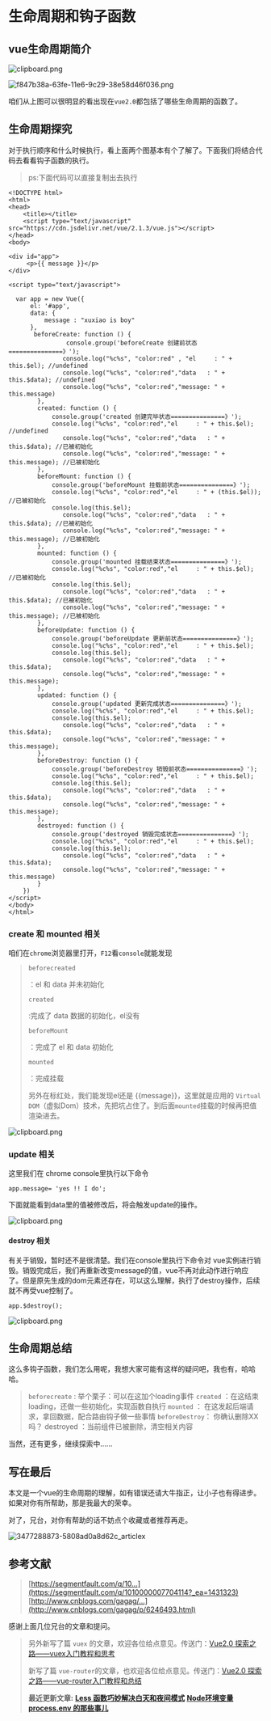 # 生命周期和钩子函数

## vue生命周期简介

![clipboard.png](https://segmentfault.com/img/bVEo3w?w=1200&h=2800)

![f847b38a-63fe-11e6-9c29-38e58d46f036.png](https://segmentfault.com/img/bVEs9x?w=847&h=572)

咱们从上图可以很明显的看出现在`vue2.0`都包括了哪些生命周期的函数了。

## 生命周期探究

对于执行顺序和什么时候执行，看上面两个图基本有个了解了。下面我们将结合代码去看看钩子函数的执行。

> ps:下面代码可以直接复制出去执行

```
<!DOCTYPE html>
<html>
<head>
    <title></title>
    <script type="text/javascript" src="https://cdn.jsdelivr.net/vue/2.1.3/vue.js"></script>
</head>
<body>

<div id="app">
     <p>{{ message }}</p>
</div>

<script type="text/javascript">
    
  var app = new Vue({
      el: '#app',
      data: {
          message : "xuxiao is boy" 
      },
       beforeCreate: function () {
                console.group('beforeCreate 创建前状态===============》');
               console.log("%c%s", "color:red" , "el     : " + this.$el); //undefined
               console.log("%c%s", "color:red","data   : " + this.$data); //undefined 
               console.log("%c%s", "color:red","message: " + this.message)  
        },
        created: function () {
            console.group('created 创建完毕状态===============》');
            console.log("%c%s", "color:red","el     : " + this.$el); //undefined
               console.log("%c%s", "color:red","data   : " + this.$data); //已被初始化 
               console.log("%c%s", "color:red","message: " + this.message); //已被初始化
        },
        beforeMount: function () {
            console.group('beforeMount 挂载前状态===============》');
            console.log("%c%s", "color:red","el     : " + (this.$el)); //已被初始化
            console.log(this.$el);
               console.log("%c%s", "color:red","data   : " + this.$data); //已被初始化  
               console.log("%c%s", "color:red","message: " + this.message); //已被初始化  
        },
        mounted: function () {
            console.group('mounted 挂载结束状态===============》');
            console.log("%c%s", "color:red","el     : " + this.$el); //已被初始化
            console.log(this.$el);    
               console.log("%c%s", "color:red","data   : " + this.$data); //已被初始化
               console.log("%c%s", "color:red","message: " + this.message); //已被初始化 
        },
        beforeUpdate: function () {
            console.group('beforeUpdate 更新前状态===============》');
            console.log("%c%s", "color:red","el     : " + this.$el);
            console.log(this.$el);   
               console.log("%c%s", "color:red","data   : " + this.$data); 
               console.log("%c%s", "color:red","message: " + this.message); 
        },
        updated: function () {
            console.group('updated 更新完成状态===============》');
            console.log("%c%s", "color:red","el     : " + this.$el);
            console.log(this.$el); 
               console.log("%c%s", "color:red","data   : " + this.$data); 
               console.log("%c%s", "color:red","message: " + this.message); 
        },
        beforeDestroy: function () {
            console.group('beforeDestroy 销毁前状态===============》');
            console.log("%c%s", "color:red","el     : " + this.$el);
            console.log(this.$el);    
               console.log("%c%s", "color:red","data   : " + this.$data); 
               console.log("%c%s", "color:red","message: " + this.message); 
        },
        destroyed: function () {
            console.group('destroyed 销毁完成状态===============》');
            console.log("%c%s", "color:red","el     : " + this.$el);
            console.log(this.$el);  
               console.log("%c%s", "color:red","data   : " + this.$data); 
               console.log("%c%s", "color:red","message: " + this.message)
        }
    })
</script>
</body>
</html>
```

### create 和 mounted 相关

咱们在`chrome`浏览器里打开，`F12`看`console`就能发现

> ```
> beforecreated
> ```
>
> ：el 和 data 并未初始化
>
> ```
> created
> ```
>
> :完成了 data 数据的初始化，el没有
>
> ```
> beforeMount
> ```
>
> ：完成了 el 和 data 初始化
>
> ```
> mounted
> ```
>
>  
>
> ：完成挂载
>
> 另外在标红处，我们能发现el还是 {{message}}，这里就是应用的 `Virtual DOM`（虚拟Dom）技术，先把坑占住了。到后面`mounted`挂载的时候再把值渲染进去。

![clipboard.png](https://segmentfault.com/img/bVHMfj?w=588&h=475)

### update 相关

这里我们在 chrome console里执行以下命令

```
app.message= 'yes !! I do';
```

下面就能看到data里的值被修改后，将会触发update的操作。

![clipboard.png](https://segmentfault.com/img/bVHMfY?w=584&h=609)

#### destroy 相关

有关于销毁，暂时还不是很清楚。我们在console里执行下命令对 vue实例进行销毁。销毁完成后，我们再重新改变message的值，vue不再对此动作进行响应了。但是原先生成的dom元素还存在，可以这么理解，执行了destroy操作，后续就不再受vue控制了。

```
app.$destroy();
```

![clipboard.png](https://segmentfault.com/img/bVHMgS?w=659&h=625)

## 生命周期总结

这么多钩子函数，我们怎么用呢，我想大家可能有这样的疑问吧，我也有，哈哈哈。

> `beforecreate` : 举个栗子：可以在这加个loading事件
> `created` ：在这结束loading，还做一些初始化，实现函数自执行
> `mounted` ： 在这发起后端请求，拿回数据，配合路由钩子做一些事情
> `beforeDestroy`： 你确认删除XX吗？ destroyed ：当前组件已被删除，清空相关内容

当然，还有更多，继续探索中......

## 写在最后

本文是一个vue的生命周期的理解，如有错误还请大牛指正，让小子也有得进步。
如果对你有所帮助，那是我最大的荣幸。

对了，兄台，对你有帮助的话不妨点个收藏或者推荐再走。

![3477288873-5808ad0a8d62c_articlex](https://segmentfault.com/img/bVEDKF?w=180&h=180)

## 参考文献

> [https://segmentfault.com/q/10...](https://segmentfault.com/q/1010000007704114?_ea=1431323)
> [http://www.cnblogs.com/gagag/...](http://www.cnblogs.com/gagag/p/6246493.html)

感谢上面几位兄台的文章和提问。

> 另外新写了篇 `vuex` 的文章，欢迎各位给点意见。传送门：[Vue2.0 探索之路——vuex入门教程和思考](https://segmentfault.com/a/1190000008861913)
>
> 新写了篇 `vue-router`的文章，也欢迎各位给点意见。传送门：[Vue2.0 探索之路——vue-router入门教程和总结](https://segmentfault.com/a/1190000009651628)
>
> **最近更新文章:**
> [**Less 函数巧妙解决白天和夜间模式**](https://segmentfault.com/a/1190000017882811)
> [**Node环境变量 process.env 的那些事儿**](https://segmentfault.com/a/1190000011683741?_ea=2727402)
